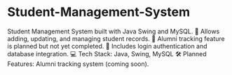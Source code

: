 # Student-Management-System
Student Management System built with Java Swing and MySQL. 🔹 Allows adding, updating, and managing student records. 🔹 Alumni tracking feature is planned but not yet completed. 🔹 Includes login authentication and database integration.  💻 Tech Stack: Java, Swing, MySQL  🛠 Planned Features: Alumni tracking system (coming soon).
